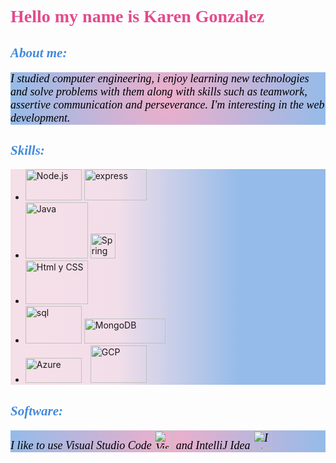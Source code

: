 <!--
**KarenGlezMejia/KarenGlezMejia** is a ✨ _special_ ✨ repository because its `README.md` (this file) appears on your GitHub profile.

Here are some ideas to get you started:

- 🔭 I’m currently working on ...
- 🌱 I’m currently learning ...
- 👯 I’m looking to collaborate on ...
- 🤔 I’m looking for help with ...
- 💬 Ask me about ...
- 📫 How to reach me: ...
- 😄 Pronouns: ...
- ⚡ Fun fact: ...
-->
# **Hello my name is Karen Gonzalez** 
    
<style>
    p {
       background: radial-gradient(circle, rgba(238,174,202,1) 0%, rgba(148,187,233,1) 100%);
       color:black;
       font-family:"Monaco";
       font-style:italic;
       font-size:18px
    }
    ul{
       background: linear-gradient(90deg, rgba(245,223,232,1) 11%, rgba(242,222,233,1) 34%, rgba(148,187,233,1) 73%);
     }
     h1{
         color:#e24b8d;
         font-family:"Lucida Handwriting";
        }
     h2{
          color:#4289dd;
          font-family:"Lucida Handwriting";    
     }
     .gcp{
         margin-left:10px;
     }
     
</style>
## *About me:*

<p class="me">I studied computer engineering, i enjoy learning new technologies
and solve problems with them along
with skills such as teamwork,
assertive communication and
perseverance. I'm interesting in the
web development.</p>

## *Skills:* 

<ul> 
    <li> 
        <img src="https://upload.wikimedia.org/wikipedia/commons/thumb/d/d9/Node.js_logo.svg/1280px-Node.js_logo.svg.png" alt="Node.js" width="90" height="50" title="Node">
        <img src="https://upload.wikimedia.org/wikipedia/commons/6/64/Expressjs.png" alt="express" width="100" height="50" title="express">
    </li>
    <li>
        <img src = "https://brandslogos.com/wp-content/uploads/images/large/java-logo-1.png" alt="Java" width="100" height="90" title="Java">
        <img src ="https://www.pngmart.com/files/21/Spring-Logo-PNG-HD-Isolated.png" alt="Spring" wight="90" height="40" title="Spring">
    </li>
    <li>
        <img src ="https://julioruiz.cl/media/2015/01/HTML5-CSS31-1.png" alt="Html y CSS" width="100" height="70" title="html y css">
    </li>
    <li>
        <img src="https://blog.desafiolatam.com/wp-content/uploads/2018/05/sql-logo.png" alt="sql" width="90" height="60" title ="sql">
        <img src="https://upload.wikimedia.org/wikipedia/commons/thumb/9/93/MongoDB_Logo.svg/2560px-MongoDB_Logo.svg.png" alt="MongoDB" width="130" height="40" title="MongoDB">
    </li>
    <li>
        <img src="https://upload.wikimedia.org/wikipedia/commons/thumb/a/a8/Microsoft_Azure_Logo.svg/1200px-Microsoft_Azure_Logo.svg.png" alt="Azure" width="90" height="40">
        <img class="gcp" src="https://logodownload.org/wp-content/uploads/2021/06/google-cloud-logo-1.png" alt="GCP" width="90" height="60" title="GCP">
    </li>
</ul>

## *Software:*

I like to use Visual Studio Code <img src="https://upload.wikimedia.org/wikipedia/commons/thumb/9/9a/Visual_Studio_Code_1.35_icon.svg/2048px-Visual_Studio_Code_1.35_icon.svg.png" alt="Visual Studio Code" width="30" height="30" title="VSC"> and IntelliJ Idea <img src="https://upload.wikimedia.org/wikipedia/commons/thumb/9/9c/IntelliJ_IDEA_Icon.svg/800px-IntelliJ_IDEA_Icon.svg.png" alt="IntellijIdea" width="30" height="30"> 


